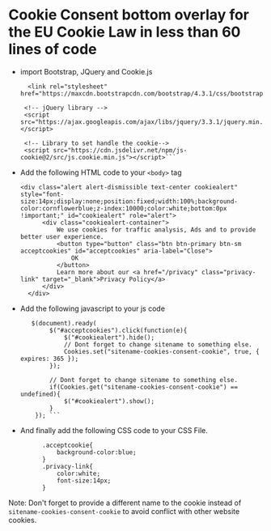 

# Cookie Consent bottom overlay for the EU Cookie Law in less than 60 lines of code

  - import Bootstrap, JQuery and Cookie.js
       ``` <!-- Latest compiled and minified CSS -->
         <link rel="stylesheet" href="https://maxcdn.bootstrapcdn.com/bootstrap/4.3.1/css/bootstrap.min.css">

        <!-- jQuery library -->
        <script src="https://ajax.googleapis.com/ajax/libs/jquery/3.3.1/jquery.min.js"></script>

        <!-- Library to set handle the cookie-->
        <script src="https://cdn.jsdelivr.net/npm/js-cookie@2/src/js.cookie.min.js"></script>```

  - Add the following HTML code to your `<body>` tag
      ```
      <div class="alert alert-dismissible text-center cookiealert" style="font-size:14px;display:none;position:fixed;width:100%;background-color:cornflowerblue;z-index:10000;color:white;bottom:0px !important;" id="cookiealert" role="alert">
            <div class="cookiealert-container">
                We use cookies for traffic analysis, Ads and to provide better user experience.
                <button type="button" class="btn btn-primary btn-sm acceptcookies" id="acceptcookies" aria-label="Close">
                    OK
                </button>
                Learn more about our <a href="/privacy" class="privacy-link" target="_blank">Privacy Policy</a>
            </div>
        </div>
      ```
  - Add the following javascript to your js code
    ```
       $(document).ready(
            $("#acceptcookies").click(function(e){
                $("#cookiealert").hide();
                // Dont forget to change sitename to something else.
                Cookies.set("sitename-cookies-consent-cookie", true, { expires: 365 });
            });
        
            // Dont forget to change sitename to something else.
            if(Cookies.get("sitename-cookies-consent-cookie") == undefined){
                $("#cookiealert").show();
            }
        }); ```
  - And finally add the following CSS code to your CSS File.
      ``` 
            .acceptcookie{
                background-color:blue;
            }
            .privacy-link{
                color:white;
                font-size:14px;
            }
      ```

Note: Don't forget to provide a different name to the cookie instead of `sitename-cookies-consent-cookie` to avoid conflict with other website cookies.